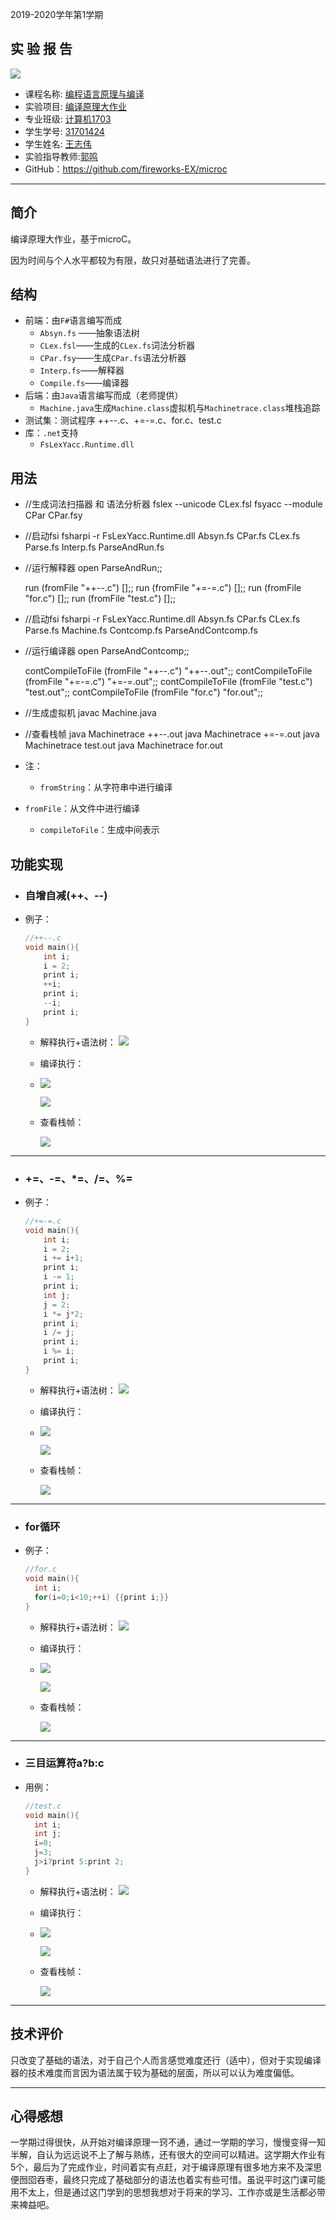 2019-2020学年第1学期

## 实 验 报 告

![](zucc.png)

- 课程名称: <u>编程语言原理与编译</u>
- 实验项目: <u>编译原理大作业</u>
- 专业班级: <u>计算机1703</u>
- 学生学号: <u>31701424</u>
- 学生姓名: <u>王志伟</u>
- 实验指导教师:<u>郭鸣</u>
-  GitHub：https://github.com/fireworks-EX/microc



---

## 简介
编译原理大作业，基于microC。

因为时间与个人水平都较为有限，故只对基础语法进行了完善。


## 结构
- 前端：由`F#`语言编写而成  
  - `Absyn.fs` ——抽象语法树
  - `CLex.fsl`——生成的`CLex.fs`词法分析器
  - `CPar.fsy`——生成`CPar.fs`语法分析器
  - `Interp.fs`——解释器
  - `Compile.fs`——编译器
- 后端：由`Java`语言编写而成（老师提供）
  - `Machine.java`生成`Machine.class`虚拟机与`Machinetrace.class`堆栈追踪
- 测试集：测试程序 ++--.c、+=-=.c、for.c、test.c
- 库：`.net`支持
  - `FsLexYacc.Runtime.dll`
## 用法

- //生成词法扫描器 和 语法分析器
  fslex --unicode CLex.fsl
  fsyacc --module CPar CPar.fsy

- //启动fsi
fsharpi -r FsLexYacc.Runtime.dll Absyn.fs CPar.fs CLex.fs Parse.fs Interp.fs ParseAndRun.fs

- //运行解释器
  open ParseAndRun;;

  run (fromFile "++--.c") [];;
  run (fromFile "+=-=.c") [];;
  run (fromFile "for.c") [];;
  run (fromFile "test.c") [];;

- //启动fsi
fsharpi -r FsLexYacc.Runtime.dll Absyn.fs CPar.fs CLex.fs Parse.fs Machine.fs Contcomp.fs ParseAndContcomp.fs    

- //运行编译器
  open ParseAndContcomp;;

  contCompileToFile (fromFile "++--.c") "++--.out";;
  contCompileToFile (fromFile "+=-=.c") "+=-=.out";;
  contCompileToFile (fromFile "test.c") "test.out";;
  contCompileToFile (fromFile "for.c") "for.out";;

- //生成虚拟机
  javac Machine.java

- //查看栈帧
  java Machinetrace ++--.out
  java Machinetrace +=-=.out
  java Machinetrace test.out
  java Machinetrace for.out

- 注：  

  - `fromString`：从字符串中进行编译
- `fromFile`：从文件中进行编译
  
  - `compileToFile`：生成中间表示


## 功能实现
- ### 自增自减(++、--)

- 例子：
    ```C
    //++--.c
    void main(){
    	int i;
    	i = 2;
    	print i;
    	++i;
    	print i;
    	--i;
    	print i;
    }
    ```
    
    - 解释执行+语法树： 
      ![](I1.JPG)
    
    - 编译执行： 
    
    - ![](C.JPG)
    
      ![](OUT.JPG)
    
    - 查看栈帧：
    
      ![](T1.JPG)

---
- ### +=、-=、*=、/=、%=
  
- 例子：

    ```c
    //+=-=.c
    void main(){
    	int i;
    	i = 2;
    	i += i+1;
    	print i;
    	i -= 1;
    	print i;
    	int j;
    	j = 2;
    	i *= j*2;
    	print i;
    	i /= j;
    	print i;
    	i %= i;
    	print i;
    }
    ```

    - 解释执行+语法树： 
      ![](I2.JPG)

    - 编译执行： 

    - ![](C.JPG)

      ![](OUT.JPG)

    - 查看栈帧：

      ![](T2.JPG)
---
- ### for循环

- 例子：

  ```c
  //for.c
  void main(){
  	int i;
  	for(i=0;i<10;++i) {{print i;}}
  }
  ```

  - 解释执行+语法树： 
    ![](I3.JPG)

  - 编译执行： 

  - ![](C.JPG)

    ![](OUT.JPG)

  - 查看栈帧：

    ![](T4.JPG)

------

- ### 三目运算符a?b:c

- 用例：

  ```c
  //test.c
  void main(){
  	int i; 
  	int j; 
  	i=0; 
  	j=3; 
  	j>i?print 5:print 2;
  }
  ```

  - 解释执行+语法树： 
    ![](I4.JPG)

  - 编译执行： 

  - ![](C.JPG)

    ![](OUT.JPG)

  - 查看栈帧：

    ![](T3.JPG)

------

## 技术评价

只改变了基础的语法，对于自己个人而言感觉难度还行（适中），但对于实现编译器的技术难度而言因为语法属于较为基础的层面，所以可以认为难度偏低。



------

## 心得感想

一学期过得很快，从开始对编译原理一窍不通，通过一学期的学习，慢慢变得一知半解，自认为远远说不上了解与熟练，还有很大的空间可以精进。这学期大作业有5个，最后为了完成作业，时间着实有点赶，对于编译原理有很多地方来不及深思便囫囵吞枣，最终只完成了基础部分的语法也着实有些可惜。虽说平时这门课可能用不太上，但是通过这门学到的思想我想对于将来的学习、工作亦或是生活都必带来裨益吧。

